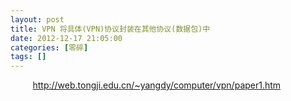 ```yaml
---
layout: post
title: VPN 将具体(VPN)协议封装在其他协议(数据包)中
date: 2012-12-17 21:05:00
categories: [零碎]
tags: []
---
```

         http://web.tongji.edu.cn/~yangdy/computer/vpn/paper1.htm
